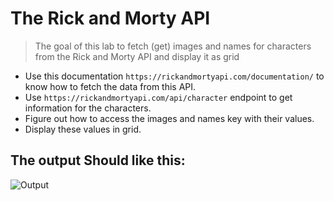 # The Rick and Morty API


> The goal of this lab to fetch (get) images and names for characters from the Rick and Morty API and display it as grid 
- Use this documentation `https://rickandmortyapi.com/documentation/` to know how to fetch the data from this API.
- Use `https://rickandmortyapi.com/api/character` endpoint to get information for the characters.
- Figure out how to access the images and names key with their values.
- Display these values in grid.
## The output Should like this:
![Output](JSON-lab-output.png)